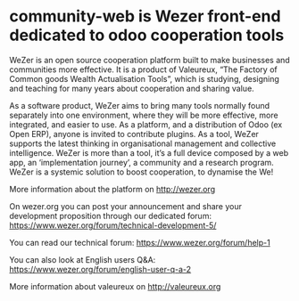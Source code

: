 # community-web is Wezer front-end dedicated to odoo cooperation tools

WeZer is an open source cooperation platform built to make businesses and communities more effective. It is a product of Valeureux, “The
Factory of Common goods Wealth Actualisation Tools”, which is studying, designing and teaching for many years about cooperation and sharing value.

As a software product, WeZer aims to bring many tools normally found separately into one environment, where they will be more effective, more
integrated, and easier to use. As a platform, and a distribution of Odoo (ex Open ERP), anyone is invited to contribute plugins. As a tool, WeZer supports the latest
thinking in organisational management and collective intelligence. WeZer is more than a tool, it’s a full device composed by a web app, an
‘implementation journey’, a community and a research program. WeZer is a systemic solution to boost cooperation, to dynamise the We!

More information about the platform on http://wezer.org

On wezer.org you can post your announcement and share your development proposition through our dedicated forum:
https://www.wezer.org/forum/technical-development-5/

You can read our technical forum:
https://www.wezer.org/forum/help-1

You can also look at English users Q&A:
https://www.wezer.org/forum/english-user-q-a-2

More information about valeureux on http://valeureux.org
